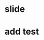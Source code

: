 # slide

# add test

<!-- // document.getElementById("right").addEventListener("click", handleClickRight);
// document.getElementById("left").addEventListener("click", handleClickLeft);

// function keyPress(e) {
//   if (e.keyCode === 37) {
//     handleClickRight();
//   } else if (e.keyCode === 39) {
//     handleClickLeft();
//   }
// }
// document.addEventListener("keyCode", keyPress); -->
